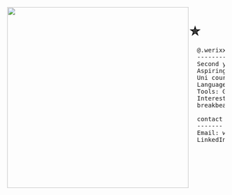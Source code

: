 <img align="left" width="420" src="https://github.com/user-attachments/assets/a4c830c7-d2f7-4f22-a7db-c5af73a5f568" />

# ✮
<pre>
  @.werixx
  --------
  Second year compsci student
  Aspiring junior answers googler
  Uni course: programming and algorithms
  Languages: Python, C#, Java, Html, Css
  Tools: Git, VSCode, Vim, Jupyter Notebooks
  Interests: astronomy, calisthenics,
  breakbeat music & machine learning
  
  contact
  -------
  Email: willbemyemail@gmail.com
  LinkedIn: willbelinked.someday

</pre>








